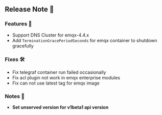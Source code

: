 ## Release Note 🍻

### Features 🌈

- Support DNS Cluster for emqx-4.4.x
- Add `TerminationGracePeriodSeconds` for emqx container to shutdown gracefully
  

### Fixes 🛠

- Fix telegraf container run failed occasionally
- Fix acl plugin not work in emqx enterprise modules
- Fix can not use latest tag for emqx image

### Notes 📗

- **Set unserved version for v1beta1 api version**